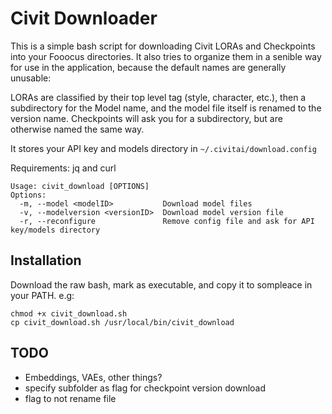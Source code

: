 # Civit Downloader

This is a simple bash script for downloading Civit LORAs and Checkpoints into your Fooocus directories. It also tries to organize them in a senible way for use in the application, because the default names are generally unusable:

LORAs are classified by their top level tag (style, character, etc.), then a subdirectory for the Model name, and the model file itself is renamed to the version name. Checkpoints will ask you for a subdirectory, but are otherwise named the same way.

It stores your API key and models directory in `~/.civitai/download.config`

Requirements: jq and curl

    Usage: civit_download [OPTIONS]
    Options:
      -m, --model <modelID>           Download model files
      -v, --modelversion <versionID>  Download model version file
      -r, --reconfigure               Remove config file and ask for API key/models directory

## Installation

Download the raw bash, mark as executable, and copy it to sompleace in your PATH. e.g:

    chmod +x civit_download.sh
    cp civit_download.sh /usr/local/bin/civit_download

## TODO

* Embeddings, VAEs, other things?
* specify subfolder as flag for checkpoint version download
* flag to not rename file
